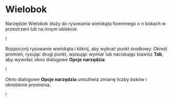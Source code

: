 # Wielobok

Narzędzie Wielobok służy do rysowania wielokąta foremnego o n bokach w przestrzeni lub na innym obiekcie.

\![](<../.gitbook/assets/image (9) (1).png>)

Rozpocznij rysowanie wielokąta i kliknij, aby wybrać punkt środkowy. Określ promień, rysując drugi punkt, wpisując wymiar lub naciskając klawisz **Tab**, aby wywołać okno dialogowe **Opcje narzędzia**.

\![](<../.gitbook/assets/image (7) (1).png>)

Okno dialogowe **Opcje narzędzia** umożliwia zmianę liczby boków i określenie promienia.

\![](<../.gitbook/assets/image (13) (1).png>)
